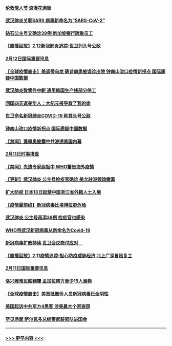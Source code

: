 #### [伦敦情人节 浪漫花满街](../pages/prog202/a102775786.md?t=02130622) 
#### [武汉肺炎关联SARS 病毒新命名为“SARS-CoV-2”](../pages/prog202/a102775719.md?t=02130622) 
#### [钻石公主号又确诊39例 新加坡银行疏散员工](../pages/prog202/a102775691.md?t=02130622) 
#### [【直播回放】2.12新冠肺炎追踪:世卫列头号公敌](../pages/prog202/a102775541.md?t=02130622) 
#### [2月12日国际重要讯息](../pages/prog202/a102775437.md?t=02130622) 
#### [【全球疫情直击】美返侨乌龙 确诊病患被误诊出院 钟南山改口疫情新拐点 国际质疑中国数据](../pages/prog202/a102775378.md?t=02130622) 
#### [武汉肺炎致零件中断 通用韩国生产线部分停工](../pages/prog202/a102775365.md?t=02130622) 
#### [回国四天返美华人：大纪元报导救了我的命](../pages/prog202/a102775342.md?t=02130622) 
#### [世卫命名新冠肺炎COVID-19 称其头号公敌](../pages/prog202/a102775196.md?t=02130622) 
#### [钟南山改口疫情新拐点 国际质疑中国数据](../pages/prog202/a102775178.md?t=02130622) 
#### [【禁闻】蓬佩奥披露中共渗透美国内幕](../pages/prog202/a102775129.md?t=02130622) 
#### [2月11日时事拼盘](../pages/prog202/a102775140.md?t=02130622) 
#### [【禁闻】先遣专家组抵中 WHO警告海外疫情](../pages/prog202/a102775112.md?t=02130622) 
#### [【更新】武汉肺炎 公主号检疫官确诊 美允驻港领馆撤离](../pages/prog202/a102770740.md?t=02130622) 
#### [扩大防疫 日本13日起禁中国浙江省外籍人士入境](../pages/prog202/a102775051.md?t=02130622) 
#### [【疫情最前线】新冠病毒比埃博拉更危险](../pages/prog202/a102775043.md?t=02130622) 
#### [武汉肺炎 公主号再添39例 检疫官也感染](../pages/prog202/a102775031.md?t=02130622) 
#### [WHO将武汉新冠病毒从新命名为Covid-19](../pages/prog202/a102774891.md?t=02130622) 
#### [新冠病毒扩散持续 世卫会议商讨应对　](../pages/prog202/a102774850.md?t=02130622) 
#### [【直播回放】2.11疫情追踪:担心防疫威胁经济 北上广深冒险复工](../pages/prog202/a102774741.md?t=02130622) 
#### [2月11日国际重要讯息](../pages/prog202/a102774621.md?t=02130622) 
#### [洛兴雅难民船翻覆 孟加拉南方至少15人溺毙](../pages/prog202/a102774586.md?t=02130622) 
#### [【全球疫情直击】美首批撤侨人员新冠病毒已全阴性](../pages/prog202/a102774523.md?t=02130622) 
#### [美国起诉中共军方4黑客 涉美最大个资盗窃](../pages/prog202/a102774508.md?t=02130622) 
#### [罕见场面  萨尔瓦多总统带武装部队进国会](../pages/prog202/a102774494.md?t=02130622) 

----
#### [ >>> 更早内容 <<< ](../indexes/prog202-earlier.md)
